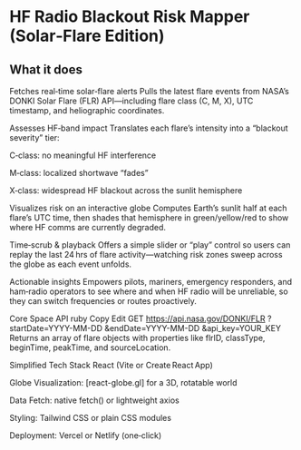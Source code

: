 # HF Radio Blackout Risk Mapper (Solar‑Flare Edition)

## What it does
Fetches real‑time solar‑flare alerts
Pulls the latest flare events from NASA’s DONKI Solar Flare (FLR) API—including flare class (C, M, X), UTC timestamp, and heliographic coordinates.

Assesses HF‑band impact
Translates each flare’s intensity into a “blackout severity” tier:

C‑class: no meaningful HF interference

M‑class: localized shortwave “fades”

X‑class: widespread HF blackout across the sunlit hemisphere

Visualizes risk on an interactive globe
Computes Earth’s sunlit half at each flare’s UTC time, then shades that hemisphere in green/yellow/red to show where HF comms are currently degraded.

Time‑scrub & playback
Offers a simple slider or “play” control so users can replay the last 24 hrs of flare activity—watching risk zones sweep across the globe as each event unfolds.

Actionable insights
Empowers pilots, mariners, emergency responders, and ham‑radio operators to see where and when HF radio will be unreliable, so they can switch frequencies or routes proactively.

Core Space API
ruby
Copy
Edit
GET https://api.nasa.gov/DONKI/FLR
  ?startDate=YYYY-MM-DD
  &endDate=YYYY-MM-DD
  &api_key=YOUR_KEY
Returns an array of flare objects with properties like flrID, classType, beginTime, peakTime, and sourceLocation.

Simplified Tech Stack
React (Vite or Create React App)

Globe Visualization: [react-globe.gl] for a 3D, rotatable world

Data Fetch: native fetch() or lightweight axios

Styling: Tailwind CSS or plain CSS modules

Deployment: Vercel or Netlify (one‑click)